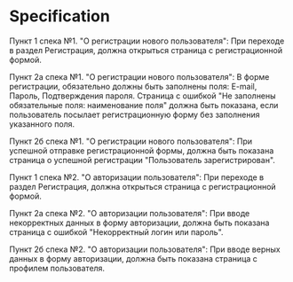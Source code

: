 # Specification

Пункт 1 спека №1. "О регистрации нового пользователя": 
При переходе в раздел Регистрация, должна открыться страница с регистрационной формой.

Пункт 2а спека №1. "О регистрации нового пользователя": 
В форме регистрации, обязательно должны быть заполнены поля: E-mail, Пароль, Подтверждения пароля. Страница с ошибкой "Не заполнены обязательные поля:
наименование поля" должна быть показана, если пользователь посылает регистрационную форму без заполнения указанного поля.

Пункт 2б спека №1. "О регистрации нового пользователя":
При успешной отправке регистрационной формы, должна быть показана страница о успешной регистрации "Пользователь зарегистрирован".


Пункт 1 спека №2. "О авторизации пользователя": 
При переходе в раздел Регистрация, должна открыться страница с регистрационной формой.

Пункт 2а спека №2. "О авторизации пользователя": 
При вводе некорректных данных в форму авторизации, должна быть показана страница с ошибкой "Некорректный логин или пароль".

Пункт 2б спека №2. "О авторизации пользователя":
При вводе верных данных в форму авторизации, должна быть показана страница с профилем пользователя.


